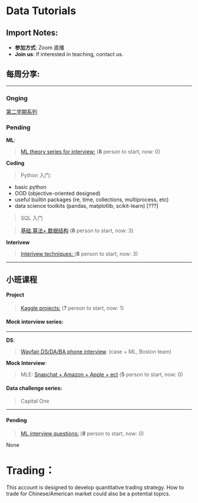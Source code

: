 # Data Tutorials

## Import Notes:

* **参加方式**: Zoom 直播 
* **Join us**: If interested in teaching, contact us.

## 每周分享:
--------
### Onging

[第二学期系列](https://github.com/Hexgram/tutorials/tree/master/2nd_semester)

### Pending
**ML**:

> [ML theory series for interview:](https://github.com/Hexgram/tutorials/issues/1) (**8** person to start, now: 0)

**Coding**

>  Python 入门: 
 - basic python 
 - OOD (objective-oriented designed)
 - useful builtin packages (re, time, collections, multiprocess, etc) 
 - data science toolkits (pandas, matplotlib, scikit-learn) [???]  

>  SQL 入门

>  [基础 算法+ 数据结构](https://github.com/Hexgram/tutorials/issues/2) (**8** person to start, now: 3)


**Interivew**

>  [Interivew techniques: ](https://github.com/Hexgram/tutorials/issues/3) (**8** person to start, now: 3)
-------
## 小班课程

#### Project

>  [Kaggle projects:](https://github.com/Hexgram/tutorials/issues/8) (**?** person to start, now: 1)

#### Mock interview series:
-----
**DS**:

>  [Wayfair DS/DA/BA phone interview](). (case + ML, Boston team) 

**Mock Interview**: 
> MLE: [Snapchat + Amazon + Apple + ect]() (**5** person to start, now: 0)


#### Data challenge series:
> Capital One

-----

#### Pending
>  [ML interview questions:](https://github.com/Hexgram/tutorials/issues/4) (**8** person to start, now: 0)


None


# Trading：

This account is designed to develop quantitative trading strategy. How to trade for Chinese/American market could also be a potential topics.

